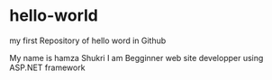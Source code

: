 # hello-world
my first Repository of hello word in Github

My name is hamza Shukri I am Begginner web site  developper using ASP.NET framework
